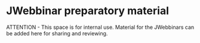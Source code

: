 # JWebbinar preparatory material

ATTENTION - This space is for internal use. 
Material for the JWebbinars can be added here for sharing and reviewing.

